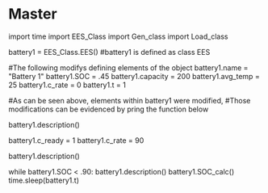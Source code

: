 # Master

import time
import EES_Class
import Gen_class
import Load_class

battery1 = EES_Class.EES() #battery1 is defined as class EES

#The following modifys defining elements of the object
battery1.name = "Battery 1"
battery1.SOC = .45
battery1.capacity = 200
battery1.avg_temp = 25
battery1.c_rate = 0
battery1.t = 1


#As can be seen above, elements within battery1 were modified,
#Those modifications can be evidenced by pring the function below


battery1.description()

battery1.c_ready = 1
battery1.c_rate = 90

battery1.description()


while battery1.SOC < .90:
    battery1.description()
    battery1.SOC_calc()
    time.sleep(battery1.t)

